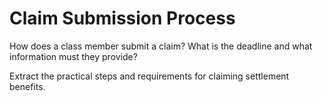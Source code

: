 # Claim Submission Process

How does a class member submit a claim? What is the deadline and what information must they provide?

Extract the practical steps and requirements for claiming settlement benefits.
